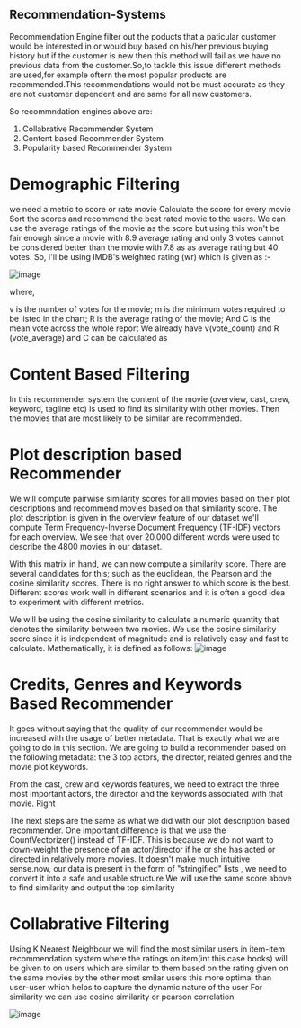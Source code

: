 ## Recommendation-Systems
Recommendation Engine filter out the poducts that a paticular customer would be interested in or would buy based on his/her previous buying history but if the customer is new then this method will fail as we have no previous data from the customer.So,to tackle this issue different methods are used,for example oftern the most popular products are recommended.This recommendations would not be must accurate as they are not customer dependent and are same for all new customers.

So  recommndation engines above are:
1) Collabrative Recommender System
2) Content based Recommender System
3) Popularity based Recommender System

# Demographic Filtering 

  we need a metric to score or rate movie
  Calculate the score for every movie
  Sort the scores and recommend the best rated movie to the users.
  We can use the average ratings of the movie as the score but using this won't be fair enough since a movie with 8.9 average rating and only 3 votes cannot be 
  considered better than the movie with 7.8 as as average rating but 40 votes. So, I'll be using IMDB's weighted rating (wr) which is given as :-
  
  
   ![image](https://user-images.githubusercontent.com/56895070/121231713-5b815780-c8ae-11eb-87d5-9a36994fedc2.png)  

  
  where,

  v is the number of votes for the movie;
  m is the minimum votes required to be listed in the chart;
  R is the average rating of the movie; And
  C is the mean vote across the whole report
  We already have v(vote_count) and R (vote_average) and C can be calculated as

# Content Based Filtering
In this recommender system the content of the movie (overview, cast, crew, keyword, tagline etc) is used to find its similarity with other movies. Then the movies that are most likely to be similar are recommended.

  # Plot description based Recommender
  We will compute pairwise similarity scores for all movies based on their plot descriptions and recommend movies based on that similarity score. The plot 
  description is given in the overview feature of our dataset
  we'll compute Term Frequency-Inverse Document Frequency (TF-IDF) vectors for each overview.
  We see that over 20,000 different words were used to describe the 4800 movies in our dataset.

  With this matrix in hand, we can now compute a similarity score. There are several candidates for this; such as the euclidean, the Pearson and the cosine 
  similarity scores. There is no right answer to which score is the best. Different scores work well in different scenarios and it is often a good idea to 
  experiment with different metrics.

  We will be using the cosine similarity to calculate a numeric quantity that denotes the similarity between two movies. We use the cosine similarity score since it 
  is independent of magnitude and is relatively easy and fast to calculate. Mathematically, it is defined as follows:
  ![image](https://user-images.githubusercontent.com/56895070/121231318-e6ae1d80-c8ad-11eb-8883-4b2f7406211e.png)
            
  # Credits, Genres and Keywords Based Recommender
  It goes without saying that the quality of our recommender would be increased with the usage of better metadata. That is exactly what we are going to do in this 
  section. We are going to build a recommender based on the following metadata: the 3 top actors, the director, related genres and the movie plot keywords.

  From the cast, crew and keywords features, we need to extract the three most important actors, the director and the keywords associated with that movie. Right  
  
  The next steps are the same as what we did with our plot description based recommender. One important difference is that we use the CountVectorizer() instead of 
  TF-IDF. This is because we do not want to down-weight the presence of an actor/director if he or she has acted or directed in relatively more movies. It doesn't 
  make much intuitive sense.now, our data is present in the form of "stringified" lists , we need to convert it into a safe and usable structure
  We will use the same score above to find similarity and output the top similarity
  
# Collabrative Filtering
  Using K Nearest Neighbour we will find the most similar users in item-item recommendation system where the ratings on item(int this case books) will be given to 
  on users which are similar to them based on the rating given on the same movies by the other most smilar users this more optimal than user-user which helps to 
  capture the dynamic nature of the user
  For similarity we can use cosine similarity or pearson correlation
  
  ![image](https://user-images.githubusercontent.com/56895070/121233111-eadb3a80-c8af-11eb-9194-8bd7f0d92970.png)
